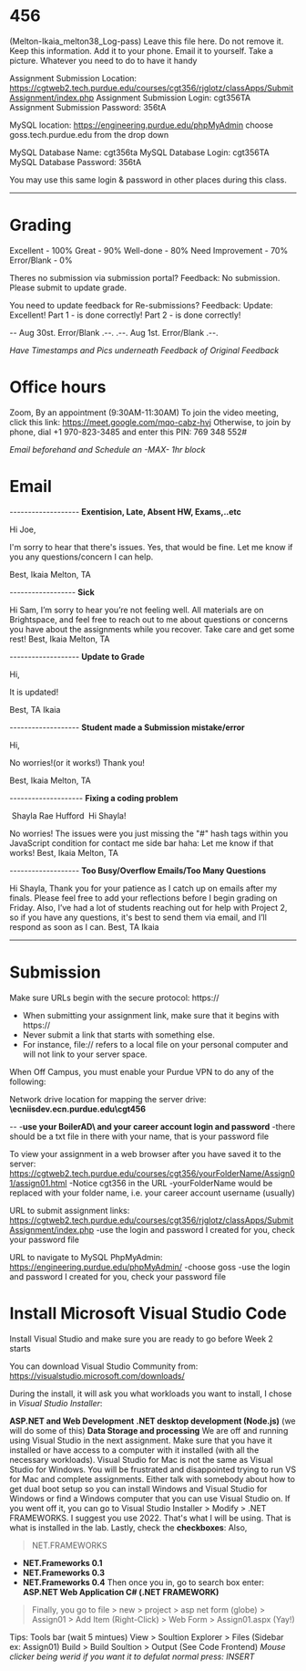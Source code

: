 # 456

(Melton-Ikaia_melton38_Log-pass) Leave this file here. Do not remove it. Keep this information. Add it to your phone. Email it to yourself. Take a picture. Whatever you need to do to have it handy

Assignment Submission Location: https://cgtweb2.tech.purdue.edu/courses/cgt356/rjglotz/classApps/SubmitAssignment/index.php Assignment Submission Login: cgt356TA Assignment Submission Password: 356tA

MySQL location: https://engineering.purdue.edu/phpMyAdmin choose goss.tech.purdue.edu from the drop down

MySQL Database Name: cgt356ta MySQL Database Login: cgt356TA MySQL Database Password: 356tA

You may use this same login & password in other places during this class.

--------------------------------------------------------------------------------------------------------------------------------------------------------------------------------------
# Grading
Excellent - 100% Great - 90% Well-done - 80% Need Improvement - 70% Error/Blank - 0%

Theres no submission via submission portal? Feedback: No submission. Please submit to update grade.

You need to update feedback for Re-submissions? Feedback: Update: Excellent! Part 1 - is done correctly! Part 2 - is done correctly!

-- Aug 30st. Error/Blank .--. .--. Aug 1st. Error/Blank .--.

*Have Timestamps and Pics underneath Feedback of Original Feedback*

# Office hours

Zoom, By an appointment (9:30AM-11:30AM) 
To join the video meeting, click this link: https://meet.google.com/mqo-cabz-hvj
Otherwise, to join by phone, dial +1 970-823-3485 and enter this PIN: 769 348 552#

*Email beforehand and Schedule an -MAX- 1hr block*

# Email

------------------- **Exentision, Late, Absent HW, Exams,..etc**
 
 Hi Joe,

I'm sorry to hear that there's issues.  Yes, that would be fine.
Let me know if you any questions/concern I can help.

Best,
Ikaia Melton, TA

------------------ **Sick**

 Hi Sam,
I’m sorry to hear you’re not feeling well. All materials are on Brightspace, and feel free to reach out to me about questions or concerns you have about the assignments while you recover. Take care and get some rest!
Best,
Ikaia Melton, TA

------------------- **Update to Grade**

Hi,

It is updated!

Best,
TA Ikaia

------------------- **Student made a Submission mistake/error**

Hi,

No worries!(or it works!) Thank you!

Best, 
Ikaia Melton, TA

-------------------- **Fixing a coding problem**

​
Shayla Rae Hufford
​
Hi Shayla!

No worries! The issues were you just missing the "#" hash tags within you JavaScript condition for contact me side bar haha:
Let me know if that works!
Best,
Ikaia Melton, TA

------------------- **Too Busy/Overflow Emails/Too Many Questions**

Hi Shayla,
Thank you for your patience as I catch up on emails after my finals.
Please feel free to add your reflections before I begin grading on Friday. Also, I’ve had a lot of students reaching out for help with Project 2, so if you have any questions, it's best to send them via email, and I’ll respond as soon as I can.
Best,
TA Ikaia

-----------------

# Submission 

Make sure URLs begin with the secure protocol: https://
 - When submitting your assignment link, make sure that it begins with https://
 - Never submit a link that starts with something else.
 - For instance, file:// refers to a local file on your personal computer and will not link to your server space.

When Off Campus, you must enable your Purdue VPN to do any of the following:

Network drive location for mapping the server drive:
**\\ecniisdev.ecn.purdue.edu\cgt456**

--
      -**use your BoilerAD\ and your career account login and password**
      -there should be a txt file in there with your name, that is your password file

To view your assignment in a web browser after you have saved it to the server:
https://cgtweb2.tech.purdue.edu/courses/cgt356/yourFolderName/Assign01/assign01.html
      -Notice cgt356 in the URL
      -yourFolderName would be replaced with your folder name, i.e. your career account username (usually)

URL to submit assignment links:
https://cgtweb2.tech.purdue.edu/courses/cgt356/rjglotz/classApps/SubmitAssignment/index.php
      -use the login and password I created for you, check your password file

URL to navigate to MySQL PhpMyAdmin:
https://engineering.purdue.edu/phpMyAdmin/
      -choose goss
      -use the login and password I created for you, check your password file

# Install Microsoft Visual Studio Code
Install Visual Studio and make sure you are ready to go before Week 2 starts

You can download Visual Studio Community from:&nbsp;
https://visualstudio.microsoft.com/downloads/

During the install, it will ask you what workloads you want to install, I chose in *Visual Studio Installer*:

**ASP.NET and Web Development**
**.NET desktop development (Node.js)** (we will do some of this)
**Data Storage and processing**
We are off and running using Visual Studio in the next assignment. Make sure that you have it installed or have access to a computer with it installed (with all the necessary workloads).
Visual Studio for Mac is not the same as Visual Studio for Windows. You will be frustrated and disappointed trying to run VS for Mac and complete assignments. Either talk with somebody about how to get dual boot setup so you can install Windows and Visual Studio for Windows or find a Windows computer that you can use Visual Studio on. If you went off it, you can go to Visual Studio Installer > Modify > .NET FRAMEWORKS. 
I suggest you use 2022. That's what I will be using. That is what is installed in the lab. Lastly, check the **checkboxes**: 
Also,
>NET.FRAMEWORKS
- **NET.Frameworks 0.1**
- **NET.Frameworks 0.3**
- **NET.Frameworks 0.4**
Then once you in, go to search box enter: **ASP.NET Web Application C# (.NET FRAMEWORK)**
>Finally, you go to file > new > project > asp net form (globe) > Assign01 > Add Item (Right-Click) > Web Form > Assign01.aspx (Yay!)

Tips: 
Tools bar (wait 5 mintues)
View > Soultion Explorer > Files (Sidebar ex: Assign01)
Build > Build Soultion > Output (See Code Frontend)
*Mouse clicker being werid if you want it to defulat normal press: INSERT*

